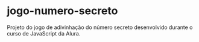 # jogo-numero-secreto
Projeto do jogo de adivinhação do número secreto desenvolvido durante o curso de JavaScript da Alura.
